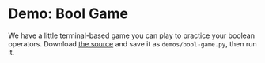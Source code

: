 # Demo: Bool Game

We have a little terminal-based game you can play to practice your boolean operators.
Download [the source](/demos/bool-game.py) and save it as `demos/bool-game.py`, then run it.
